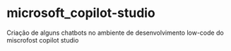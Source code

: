 # microsoft_copilot-studio
Criação de alguns chatbots no ambiente de desenvolvimento low-code do miscrofost copilot studio
